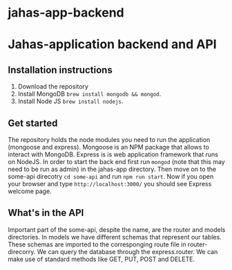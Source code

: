 # jahas-app-backend

# Jahas-application backend and API

## Installation instructions

1. Download the repository
2. Install MongoDB  `brew install mongodb && mongod`.
3. Install Node JS `brew install nodejs`.

## Get started
The repository holds the node modules you need to run the application (mongoose and express). Mongoose is an NPM package that allows to interact with MongoDB. Express is is web application framework that runs on NodeJS. In order to start the back end first run `mongod` (note that this may need to be run as admin) in the jahas-app directory. Then move on to the some-api direcotry `cd some-api` and run `npm run start`.
Now if you open your browser and type `http://localhost:3000/` you should see Express welcome page.

## What's in the API
Important part of the some-api, despite the name, are the router and models directories. In models we have different schemas that represent our tables. These schemas are imported to the corresponging route file in router-direcorry. We can query the database through the express.router. We can make use of standard methods like GET, PUT, POST and DELETE.
